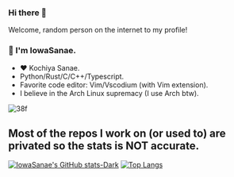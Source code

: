 ### Hi there 👋

<!--
**IowaSanae/IowaSanae** is a ✨ _special_ ✨ repository because its `README.md` (this file) appears on your GitHub profile.

Here are some ideas to get you started:

- 🔭 I’m currently working on ...
- 🌱 I’m currently learning ...
- 👯 I’m looking to collaborate on ...
- 🤔 I’m looking for help with ...
- 💬 Ask me about ...
- 📫 How to reach me: ...

- 😄 Pronouns: ...
- ⚡ Fun fact: ...
-->
Welcome, random person on the internet to my profile!
### 🎉 I'm IowaSanae.

- ❤️ Kochiya Sanae.
- Python/Rust/C/C++/Typescript.
- Favorite code editor: Vim/Vscodium (with Vim extension).
- I believe in the Arch Linux supremacy (I use Arch btw).


![38f](https://user-images.githubusercontent.com/62286955/135955359-cbf91ff6-2214-4aa5-a2fa-89a79a10bd9e.png)

## Most of the repos I work on (or used to) are privated so the stats is NOT accurate.
[![IowaSanae's GitHub stats-Dark](https://github-readme-stats.vercel.app/api?username=IowaSanae&show=reviews,discussions_started,discussions_answered,prs_merged,prs_merged_percentage&show_icons=true&theme=radical#gh-dark-mode-only)](https://github.com/anuraghazra/github-readme-stats)
[![Top Langs](https://github-readme-stats.vercel.app/api/top-langs/?username=IowaSanae&layout=donut)](https://github.com/anuraghazra/github-readme-stats)
